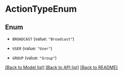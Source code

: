 # ActionTypeEnum

## Enum


* `BROADCAST` (value: `"Broadcast"`)

* `USER` (value: `"User"`)

* `GROUP` (value: `"Group"`)


[[Back to Model list]](../README.md#documentation-for-models) [[Back to API list]](../README.md#documentation-for-api-endpoints) [[Back to README]](../README.md)


